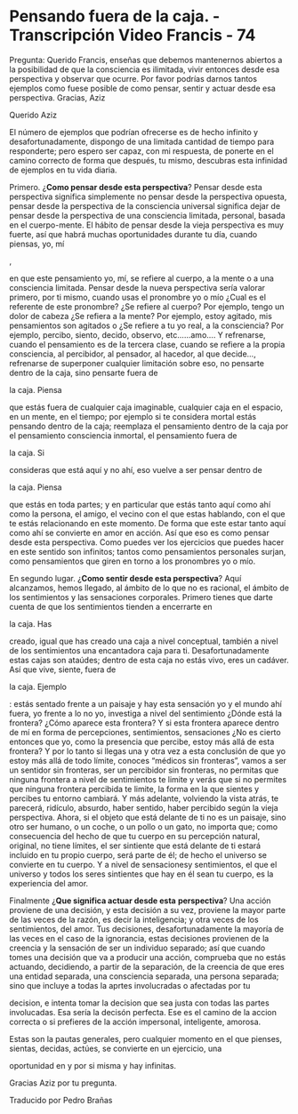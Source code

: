 # Pensando fuera de la caja. - Transcripción Video Francis - 74 

Pregunta: Querido Francis, enseñas que debemos mantenernos abiertos a la posibilidad de que la consciencia es ilimitada, vivir entonces desde esa perspectiva y observar que ocurre. Por favor podrías darnos tantos ejemplos como fuese posible de como pensar, sentir y actuar desde esa perspectiva. Gracias, Aziz

Querido Aziz

El número de ejemplos que podrían ofrecerse es de hecho infinito y desafortunadamente, dispongo de una limitada cantidad de tiempo para responderte; pero espero ser capaz, con mi respuesta, de ponerte en el camino correcto de forma que después, tu mismo, descubras esta infinidad de ejemplos en tu vida diaria.

Primero. ¿**Como pensar desde esta perspectiva**? Pensar desde esta perspectiva significa simplemente no pensar desde la perspectiva opuesta, pensar desde la perspectiva de la consciencia universal significa dejar de pensar desde la perspectiva de una consciencia limitada, personal, basada en el cuerpo-mente. El hábito de pensar desde la vieja perspectiva es muy fuerte, así que habrá muchas oportunidades durante tu día, cuando piensas, yo, mí

,

 en que este pensamiento yo, mí, se refiere al cuerpo, a la mente o a una consciencia limitada. Pensar desde la nueva perspectiva sería valorar primero, por ti mismo, cuando usas el pronombre yo o mío ¿Cual es el referente de este pronombre? ¿Se refiere al cuerpo? Por ejemplo, tengo un dolor de cabeza ¿Se refiera a la mente? Por ejemplo, estoy agitado, mis pensamientos son agitados o ¿Se refiere a tu yo real, a la consciencia? Por ejemplo, percibo, siento, decido, observo, etc……amo…. Y refrenarse, cuando el pensamiento es de la tercera clase, cuando se refiere a la propia consciencia, al percibidor, al pensador, al hacedor, al que decide…, refrenarse de superponer cualquier limitación sobre eso, no pensarte dentro de la caja, sino pensarte fuera de 

la caja. Piensa

 que estás fuera de cualquier caja imaginable, cualquier caja en el espacio, en un mente, en el tiempo; por ejemplo si te considera mortal estás pensando dentro de la caja; reemplaza el pensamiento dentro de la caja por el pensamiento consciencia inmortal, el pensamiento fuera de 

la caja. Si

 consideras que está aquí y no ahí, eso vuelve a ser pensar dentro de 

la caja. Piensa

 que estás en toda partes; y en particular que estás tanto aquí como ahí como la persona, el amigo, el vecino con el que estas hablando, con el que te estás relacionando en este momento. De forma que este estar tanto aquí como ahí se convierte en amor en acción. Así que eso es como pensar desde esta perspectiva. Como puedes ver los ejercicios que puedes hacer en este sentido son infinitos; tantos como pensamientos personales surjan, como pensamientos que giren en torno a los pronombres yo o mío.

En segundo lugar. ¿**Como sentir desde esta perspectiva**? Aquí alcanzamos, hemos llegado, al ámbito de lo que no es racional, el ámbito de los sentimientos y las sensaciones corporales. Primero tienes que darte cuenta de que los sentimientos tienden a encerrarte en 

la caja. Has

 creado, igual que has creado una caja a nivel conceptual, también a nivel de los sentimientos una encantadora caja para ti. Desafortunadamente estas cajas son ataúdes; dentro de esta caja no estás vivo, eres un cadáver. Así que vive, siente, fuera de 

la caja. Ejemplo

: estás sentado frente a un paisaje y hay esta sensación yo y el mundo ahí fuera, yo frente a lo no yo, investiga a nivel del sentimiento ¿Dónde está la frontera? ¿Cómo aparece esta frontera? Y si esta frontera aparece dentro de mí en forma de percepciones, sentimientos, sensaciones ¿No es cierto entonces que yo, como la presencia que percibe, estoy más allá de esta frontera? Y por lo tanto si llegas una y otra vez a esta conclusión de que yo estoy más allá de todo límite, conoces “médicos sin fronteras”, vamos a ser un sentidor sin fronteras, ser un percibidor sin fronteras, no permitas que ninguna frontera a nivel de sentimientos te limite y verás que si no permites que ninguna frontera percibida te limite, la forma en la que sientes y percibes tu entorno cambiará. Y más adelante, volviendo la vista atrás, te parecerá, ridículo, absurdo, haber sentido, haber percibido según la vieja perspectiva. Ahora, si el objeto que está delante de ti no es un paisaje, sino otro ser humano, o un coche, o un pollo o un gato, no importa que; como consecuencia del hecho de que tu cuerpo en su percepción natural, original, no tiene límites, el ser sintiente que está delante de ti estará incluido en tu propio cuerpo, será parte de él; de hecho el universo se convierte en tu cuerpo. Y a nivel de sensacionesy sentimientos, el que el universo y todos los seres sintientes que hay en él sean tu cuerpo, es la experiencia del amor.

Finalmente ¿**Que significa actuar desde esta** **perspectiva**? Una acción proviene de una decisión, y esta decisión a su vez, proviene la mayor parte de las veces de la razón, es decir la inteligencia; y otra veces de los sentimientos, del amor. Tus decisiones, desafortunadamente la mayoría de las veces en el caso de la ignorancia, estas decisiones provienen de la creencia y la sensación de ser un individuo separado; así que cuando tomes una decisión que va a producir una acción, comprueba que no estás actuando, decidiendo, a partir de la separación, de la creencia de que eres una entidad separada, una consciencia separada, una persona separada; sino que incluye a todas la aprtes involucradas o afectadas por tu

decision, e intenta tomar la decision que sea justa con todas las partes involucadas. Esa sería la decisón perfecta. Ese es el camino de la accion correcta o si prefieres de la acción impersonal, inteligente, amorosa. 

Estas son la pautas generales, pero cualquier momento en el que pienses, sientas, decidas, actúes, se convierte en un ejercicio, una

oportunidad en y por si misma y hay infinitas.

Gracias Aziz por tu pregunta.

Traducido por Pedro Brañas

